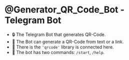 # @Generator_QR_Code_Bot - Telegram Bot

- :lock: The Telegram Bot that generates QR-Code.
- :link: The Bot can generate a QR-Code from text or a link.
- :pencil: There is the `'qrcode'` library is connected here.
- :open_file_folder: The bot has two commands: `/start`, `/help`.
